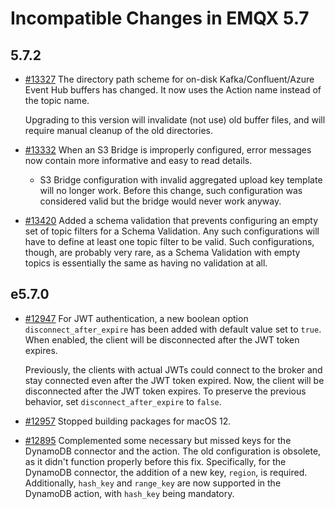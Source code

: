 # Incompatible Changes in EMQX 5.7


## 5.7.2

- [#13327](https://github.com/emqx/emqx/pull/13327) The directory path scheme for on-disk Kafka/Confluent/Azure Event Hub buffers has changed.  It now uses the Action name instead of the topic name.

  Upgrading to this version will invalidate (not use) old buffer files, and will require manual cleanup of the old directories.

- [#13332](https://github.com/emqx/emqx/pull/13332) When an S3 Bridge is improperly configured, error messages now contain more informative and easy to read details.

  * S3 Bridge configuration with invalid aggregated upload key template will no longer work. Before this change, such configuration was considered valid but the bridge would never work anyway.

- [#13420](https://github.com/emqx/emqx/pull/13420) Added a schema validation that prevents configuring an empty set of topic filters for a Schema Validation.  Any such configurations will have to define at least one topic filter to be valid.  Such configurations, though, are probably very rare, as a Schema Validation with empty topics is essentially the same as having no validation at all.

## e5.7.0

- [#12947](https://github.com/emqx/emqx/pull/12947) For JWT authentication, a new boolean option `disconnect_after_expire` has been added with default value set to `true`. When enabled, the client will be disconnected after the JWT token expires.

  Previously, the clients with actual JWTs could connect to the broker and stay connected even after the JWT token expired. Now, the client will be disconnected after the JWT token expires. To preserve the previous behavior, set `disconnect_after_expire` to `false`.
  
- [#12957](https://github.com/emqx/emqx/pull/12957) Stopped building packages for macOS 12.

- [#12895](https://github.com/emqx/emqx/pull/12895) Complemented some necessary but missed keys for the DynamoDB connector and the action. The old configuration is obsolete, as it didn't function properly before this fix. Specifically, for the DynamoDB connector, the addition of a new key, `region`, is required. Additionally, `hash_key` and `range_key` are now supported in the DynamoDB action, with `hash_key` being mandatory.
